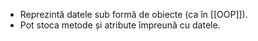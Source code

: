 
- Reprezintă datele sub formă de obiecte (ca în [[OOP]]).
- Pot stoca metode și atribute împreună cu datele.